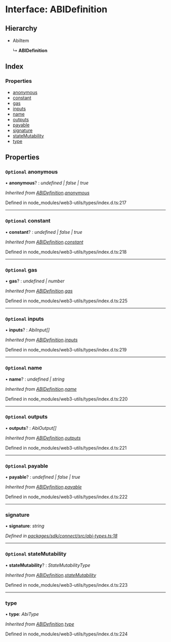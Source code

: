 # Interface: ABIDefinition

## Hierarchy

* AbiItem

  ↳ **ABIDefinition**

## Index

### Properties

* [anonymous](_abi_types_.abidefinition.md#optional-anonymous)
* [constant](_abi_types_.abidefinition.md#optional-constant)
* [gas](_abi_types_.abidefinition.md#optional-gas)
* [inputs](_abi_types_.abidefinition.md#optional-inputs)
* [name](_abi_types_.abidefinition.md#optional-name)
* [outputs](_abi_types_.abidefinition.md#optional-outputs)
* [payable](_abi_types_.abidefinition.md#optional-payable)
* [signature](_abi_types_.abidefinition.md#signature)
* [stateMutability](_abi_types_.abidefinition.md#optional-statemutability)
* [type](_abi_types_.abidefinition.md#type)

## Properties

### `Optional` anonymous

• **anonymous**? : *undefined | false | true*

*Inherited from [ABIDefinition](_abi_types_.abidefinition.md).[anonymous](_abi_types_.abidefinition.md#optional-anonymous)*

Defined in node_modules/web3-utils/types/index.d.ts:217

___

### `Optional` constant

• **constant**? : *undefined | false | true*

*Inherited from [ABIDefinition](_abi_types_.abidefinition.md).[constant](_abi_types_.abidefinition.md#optional-constant)*

Defined in node_modules/web3-utils/types/index.d.ts:218

___

### `Optional` gas

• **gas**? : *undefined | number*

*Inherited from [ABIDefinition](_abi_types_.abidefinition.md).[gas](_abi_types_.abidefinition.md#optional-gas)*

Defined in node_modules/web3-utils/types/index.d.ts:225

___

### `Optional` inputs

• **inputs**? : *AbiInput[]*

*Inherited from [ABIDefinition](_abi_types_.abidefinition.md).[inputs](_abi_types_.abidefinition.md#optional-inputs)*

Defined in node_modules/web3-utils/types/index.d.ts:219

___

### `Optional` name

• **name**? : *undefined | string*

*Inherited from [ABIDefinition](_abi_types_.abidefinition.md).[name](_abi_types_.abidefinition.md#optional-name)*

Defined in node_modules/web3-utils/types/index.d.ts:220

___

### `Optional` outputs

• **outputs**? : *AbiOutput[]*

*Inherited from [ABIDefinition](_abi_types_.abidefinition.md).[outputs](_abi_types_.abidefinition.md#optional-outputs)*

Defined in node_modules/web3-utils/types/index.d.ts:221

___

### `Optional` payable

• **payable**? : *undefined | false | true*

*Inherited from [ABIDefinition](_abi_types_.abidefinition.md).[payable](_abi_types_.abidefinition.md#optional-payable)*

Defined in node_modules/web3-utils/types/index.d.ts:222

___

###  signature

• **signature**: *string*

*Defined in [packages/sdk/connect/src/abi-types.ts:18](https://github.com/celo-org/celo-monorepo/blob/master/packages/sdk/connect/src/abi-types.ts#L18)*

___

### `Optional` stateMutability

• **stateMutability**? : *StateMutabilityType*

*Inherited from [ABIDefinition](_abi_types_.abidefinition.md).[stateMutability](_abi_types_.abidefinition.md#optional-statemutability)*

Defined in node_modules/web3-utils/types/index.d.ts:223

___

###  type

• **type**: *AbiType*

*Inherited from [ABIDefinition](_abi_types_.abidefinition.md).[type](_abi_types_.abidefinition.md#type)*

Defined in node_modules/web3-utils/types/index.d.ts:224
